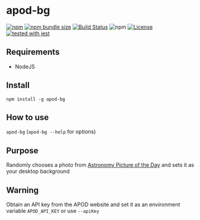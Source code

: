 # apod-bg

[![npm](https://img.shields.io/npm/v/apod-bg.svg)](https://www.npmjs.com/package/apod-bg)
[![npm bundle size](https://img.shields.io/bundlephobia/min/apod-bg)](https://bundlephobia.com/result?p=apod-bg)
[![Build Status](https://travis-ci.org/justinzelinsky/apod-bg.svg?branch=master)](https://travis-ci.org/justinzelinsky/apod-bg)
![npm](https://img.shields.io/npm/dm/apod-bg)
[![License](https://img.shields.io/badge/license-MIT-blue.svg?style=flat)](LICENSE)
[![tested with jest](https://img.shields.io/badge/tested_with-jest-99424f.svg)](https://github.com/facebook/jest)

## Requirements

- NodeJS

## Install

`npm install -g apod-bg`

## How to use

`apod-bg` (`apod-bg --help` for options)

## Purpose

Randomly chooses a photo from [Astronomy Picture of the Day](http://apod.nasa.gov/apod/astropix.html) and sets it as your desktop background

## Warning

Obtain an API key from the APOD website and set it as an environment variable `APOD_API_KEY` or use `--apiKey`
